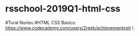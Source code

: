 # rsschool-2019Q1-html-css
#Tural Nurieu
#HTML CSS Basics: https://www.codecademy.com/users/2reek/achievementsgit
\
